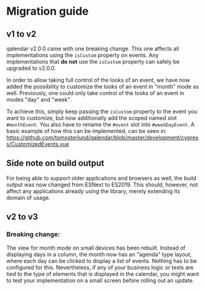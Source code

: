 # Migration guide

## v1 to v2

qalendar v2.0.0 came with one breaking change. This one affects all implementations using
the `isCustom` property on events. Any implementations that **do not** use the `isCustom` property
can safely be upgraded to v2.0.0.

In order to allow taking full control of the looks of an event, we have now added the possibility to
customize the looks of an event in "month" mode as well. Previously, one could only take control of
the looks of an event in modes "day" and "week".

To achieve this, simply keep passing the `isCustom` property to the event you want to customize, but
now additionally add the scoped named slot `#monthEvent`. You also have to rename the `#event` slot
into `#weekDayEvent`. A basic example of how this can be
implemented, can be seen
in: https://github.com/tomosterlund/qalendar/blob/master/development/cypress/CustomizedEvents.vue

## Side note on build output

For being able to support older applications and browsers as well, the build output was now changed
from ESNext to ES2019. This should, however, not affect any applications already using the library,
merely extending its domain of usage.

## v2 to v3

### Breaking change:

The view for month mode on small devices has been rebuilt. Instead of displaying days in a column,
the month now has an "agenda" type layout, where each day can be clicked to display a list of
events. Nothing has to be configured for this. Nevertheless, if any of your business
logic or tests are tied to the type of elements that is displayed in the calendar, you might want to
test your implementation on a small screen before rolling out an update.